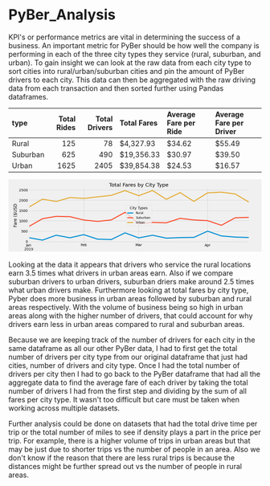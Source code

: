 # PyBer_Analysis

KPI's or performance metrics are vital in determining the success of a business. An important metric for PyBer should be how well the company is performing in each of the three city types they service (rural, suburban, and urban). To gain insight we can look at the raw data from each city type to sort cities into rural/urban/suburban cities and pin the amount of PyBer drivers to each city. This data can then be aggregated with the raw driving data from each transaction and then sorted further using Pandas dataframes. 

| type     |   Total Rides |   Total Drivers | Total Fares   | Average Fare per Ride   | Average Fare per Driver   |
|:---------|--------------:|----------------:|:--------------|:------------------------|:--------------------------|
| Rural    |           125 |              78 | $4,327.93     | $34.62                  | $55.49                    |
| Suburban |           625 |             490 | $19,356.33    | $30.97                  | $39.50                    |
| Urban    |          1625 |            2405 | $39,854.38    | $24.53                  | $16.57                    |

![image info](./analysis/Fig8.png )

Looking at the data it appears that drivers who service the rural locations earn 3.5 times what drivers in urban areas earn. Also if we compare suburban drivers to urban drivers, suburban driers make around 2.5 times what urban drivers make. Furthermore looking at total fares by city type, Pyber does more business in urban areas followed by suburban and rural areas respectively. With the volume of business being so high in urban areas along with the higher number of drivers, that could account for why drivers earn less in urban areas compared to rural and suburban areas.  

Because we are keeping track of the number of drivers for each city in the same dataframe as all our other PyBer data, I had to first get the total number of drivers per city type from our original dataframe that just had cities, number of drivers and city type. Once I had the total number of drivers per city then I had to go back to the PyBer dataframe that had all the aggregate data to find the average fare of each driver by taking the total number of drivers I had from the first step and dividing by the sum of all fares per city type. It wasn't too difficult but care must be taken when working across multiple datasets. 

Further analysis could be done on datasets that had the total drive time per trip or the total number of miles to see if density plays a part in the price per trip. For example, there is a higher volume of trips in urban areas but that may be just due to shorter trips vs the number of people in an area. Also we don't know if the reason that there are less rural trips is because the distances might be further spread out vs the number of people in rural areas.

